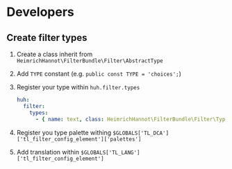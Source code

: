 # Developers

## Create filter types

1. Create a class inherit from `HeimrichHannot\FilterBundle\Filter\AbstractType`
2. Add `TYPE` constant (e.g. `public const TYPE = 'choices';`)
3. Register your type within `huh.filter.types`
    
    ```yaml
    huh:
      filter:
        types:
          - { name: text, class: HeimrichHannot\FilterBundle\Filter\Type\TextType, type: text , wrapper: false }
    ```
4. Register you type palette withing `$GLOBALS['TL_DCA']['tl_filter_config_element']['palettes']`
5. Add translation within `$GLOBALS['TL_LANG']['tl_filter_config_element']`